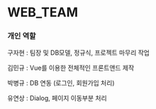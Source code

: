 # WEB_TEAM
<h3>개인 역할</h3>
<p>구자현 : 팀장 및 DB모델, 정규식, 프로젝트 마무리 작업</p>
<p>김민규 : Vue를 이용한 전체적인 프론트앤드 제작</p>
<p>박병규 : DB 연동 (로그인, 회원가입 처리)</p>
<p>유연상 : Dialog, 페이지 이동부분 처리</p>
